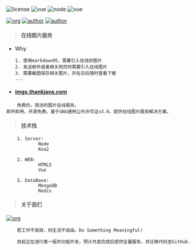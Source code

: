![license](https://img.shields.io/badge/license-GNU-100000.svg)
![vue](https://img.shields.io/badge/>-vue-lightred.svg)
![node](https://img.shields.io/badge/>-nodejs-green.svg)
![vue](https://img.shields.io/badge/>-koa2-blue.svg)


[![org](https://img.shields.io/badge/org-@LazyKoala-yellow.svg)](https://github.com/lazy-koala/)
[![author](https://img.shields.io/badge/author-@qazyuan-blue.svg)](https://github.com/qazyuan/)
[![author](https://img.shields.io/badge/author-@thankjava-blue.svg)](https://github.com/thankjava/)

> #### 在线图片服务

- Why

    ```
    1. 使用markdown时，需要引入在线的图片
    2. 发送邮件或者相关网页时需要引入在线图片
    3. 需要截图保存相关图片，并在日后随时查看下载
    ...
    ```

- #### [imgs.thankjava.com](https://imgs.thankjava.com)
```
    免费的，简洁的图片在线服务。
即开即用，开源免费。基于GNU通用公共许可证v3.0，提供在线图片服务解决方案。
```

> #### 技术栈
```
    1. Server:
            Node
            Koa2
            
    2. WEB:
            HTML5
            Vue
            
    3. DataBase:
            MongoDB
            Redis
```
    
> #### 关于我们

[![org](https://img.shields.io/badge/org-@LazyKoala-yellow.svg)](https://github.com/lazy-koala/)

```
    若工作不高效，则生活不自由。Do Something Meaningful!
    
    目前正在进行第一版的功能开发，预计月底完成后提供全量服务，并迁移代码至GitHub.
```
